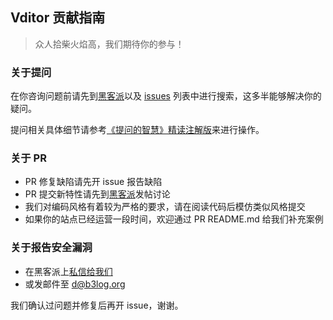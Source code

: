 ## Vditor 贡献指南

> 众人拾柴火焰高，我们期待你的参与！

### 关于提问

在你咨询问题前请先到[黑客派](https://hacpai.com)以及 [issues](https://github.com/b3log/vditor/issues) 列表中进行搜索，这多半能够解决你的疑问。

提问相关具体细节请参考[《提问的智慧》精读注解版](https://hacpai.com/article/1536377163156)来进行操作。

### 关于 PR

* PR 修复缺陷请先开 issue 报告缺陷
* PR 提交新特性请先到[黑客派](https://hacpai.com)发帖讨论
* 我们对编码风格有着较为严格的要求，请在阅读代码后模仿类似风格提交
* 如果你的站点已经运营一段时间，欢迎通过 PR README.md 给我们补充案例

### 关于报告安全漏洞

* 在黑客派上[私信给我们](https://hacpai.com/chats/88250)
* 或发邮件至 d@b3log.org

我们确认过问题并修复后再开 issue，谢谢。
